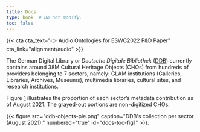 ```yaml
---
title: Docs
type: book  # Do not modify.
toc: false
---
```

{{< cta cta_text="👉 Audio Ontologies for ESWC2022 P&D Paper" cta_link="alignment/audio" >}}

The German Digital Library or *Deutsche Digitale Bibliothek* ([DDB](https://www.deutsche-digitale-bibliothek.de)) currently contains around 38M Cultural Heritage Objects (CHOs) from hundreds of providers belonging to 7 sectors, namely: GLAM institutions (Galleries, Libraries, Archives, Museums), multimedia libraries, cultural sites, and research institutions. 

Figure [1](#docs-toc-fig1) illustrates the proportion of each sector’s metadata contribution as of August 2021. The grayed-out portions are non-digitized CHOs.

{{< figure src="ddb-objects-pie.png" caption="DDB's collection per sector (August 2021)." numbered="true" id="docs-toc-fig1" >}}.

